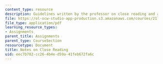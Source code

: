 ```yaml
---
content_type: resource
description: Guidelines written by the professor on close reading and analysis.
file: https://ol-ocw-studio-app-production.s3.amazonaws.com/courses/21l-003-introduction-to-fiction-fall-2003/eec7b782cc264b4ed59a41feb672fa6c_notes_on_close_reading.pdf
file_type: application/pdf
learning_resource_types:
- Assignments
parent_title: Assignments
parent_type: CourseSection
resourcetype: Document
title: Notes on Close Reading
uid: eec7b782-cc26-4b4e-d59a-41feb672fa6c
---
```

